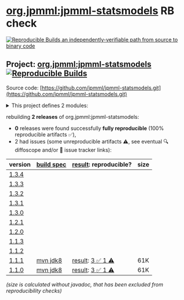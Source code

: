 [org.jpmml:jpmml-statsmodels](https://central.sonatype.com/artifact/org.jpmml/jpmml-statsmodels/versions) RB check
=======

[![Reproducible Builds](https://reproducible-builds.org/images/logos/rb.svg) an independently-verifiable path from source to binary code](https://reproducible-builds.org/)

## Project: [org.jpmml:jpmml-statsmodels](https://central.sonatype.com/artifact/org.jpmml/jpmml-statsmodels/versions) [![Reproducible Builds](https://img.shields.io/endpoint?url=https://raw.githubusercontent.com/jvm-repo-rebuild/reproducible-central/master/content/org/jpmml/jpmml-statsmodels/badge.json)](https://github.com/jvm-repo-rebuild/reproducible-central/blob/master/content/org/jpmml/jpmml-statsmodels/README.md)

Source code: [https://github.com/jpmml/jpmml-statsmodels.git](https://github.com/jpmml/jpmml-statsmodels.git)

<details><summary>This project defines 2 modules:</summary>

* [org.jpmml:jpmml-statsmodels](https://central.sonatype.com/artifact/org.jpmml/jpmml-statsmodels/overview)
* [org.jpmml:pmml-statsmodels](https://central.sonatype.com/artifact/org.jpmml/pmml-statsmodels/overview)
</details>

rebuilding **2 releases** of org.jpmml:jpmml-statsmodels:
- **0** releases were found successfully **fully reproducible** (100% reproducible artifacts :white_check_mark:),
- 2 had issues (some unreproducible artifacts :warning:, see eventual :mag: diffoscope and/or :memo: issue tracker links):

| version | [build spec](/BUILDSPEC.md) | [result](https://reproducible-builds.org/docs/jvm/): reproducible? | size |
| -- | --------- | ------ | -- |
| [1.3.4](https://central.sonatype.com/artifact/org.jpmml/jpmml-statsmodels/1.3.4/pom) | | | |
| [1.3.3](https://central.sonatype.com/artifact/org.jpmml/jpmml-statsmodels/1.3.3/pom) | | | |
| [1.3.2](https://central.sonatype.com/artifact/org.jpmml/jpmml-statsmodels/1.3.2/pom) | | | |
| [1.3.1](https://central.sonatype.com/artifact/org.jpmml/jpmml-statsmodels/1.3.1/pom) | | | |
| [1.3.0](https://central.sonatype.com/artifact/org.jpmml/jpmml-statsmodels/1.3.0/pom) | | | |
| [1.2.1](https://central.sonatype.com/artifact/org.jpmml/jpmml-statsmodels/1.2.1/pom) | | | |
| [1.2.0](https://central.sonatype.com/artifact/org.jpmml/jpmml-statsmodels/1.2.0/pom) | | | |
| [1.1.3](https://central.sonatype.com/artifact/org.jpmml/jpmml-statsmodels/1.1.3/pom) | | | |
| [1.1.2](https://central.sonatype.com/artifact/org.jpmml/jpmml-statsmodels/1.1.2/pom) | | | |
| [1.1.1](https://central.sonatype.com/artifact/org.jpmml/jpmml-statsmodels/1.1.1/pom) | [mvn jdk8](jpmml-statsmodels-1.1.1.buildspec) | [result](jpmml-statsmodels-1.1.1.buildinfo): [3 :white_check_mark:  1 :warning:](jpmml-statsmodels-1.1.1.buildcompare) | 61K |
| [1.1.0](https://central.sonatype.com/artifact/org.jpmml/jpmml-statsmodels/1.1.0/pom) | [mvn jdk8](jpmml-statsmodels-1.1.0.buildspec) | [result](jpmml-statsmodels-1.1.0.buildinfo): [3 :white_check_mark:  1 :warning:](jpmml-statsmodels-1.1.0.buildcompare) | 61K |

<i>(size is calculated without javadoc, that has been excluded from reproducibility checks)</i>
